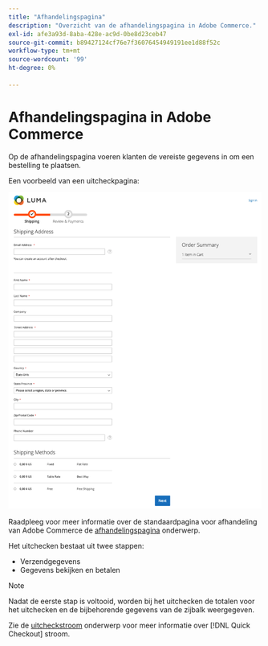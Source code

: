 ```yaml
---
title: "Afhandelingspagina"
description: "Overzicht van de afhandelingspagina in Adobe Commerce."
exl-id: afe3a93d-8aba-428e-ac9d-0be8d23ceb47
source-git-commit: b89427124cf76e7f36076454949191ee1d88f52c
workflow-type: tm+mt
source-wordcount: '99'
ht-degree: 0%

---
```


# Afhandelingspagina in Adobe Commerce

Op de afhandelingspagina voeren klanten de vereiste gegevens in om een bestelling te plaatsen.

Een voorbeeld van een uitcheckpagina:

![Afhandelingspagina](assets/checkout-page.png)

Raadpleeg voor meer informatie over de standaardpagina voor afhandeling van Adobe Commerce de [afhandelingspagina](https://docs.magento.com/user-guide/quick-tour/checkout-page.html) onderwerp.

Het uitchecken bestaat uit twee stappen:

- Verzendgegevens
- Gegevens bekijken en betalen

>[!NOTE]
>
> Nadat de eerste stap is voltooid, worden bij het uitchecken de totalen voor het uitchecken en de bijbehorende gegevens van de zijbalk weergegeven.

Zie de [uitcheckstroom](../quick-checkout/checkout-flow.md) onderwerp voor meer informatie over [!DNL Quick Checkout] stroom.
